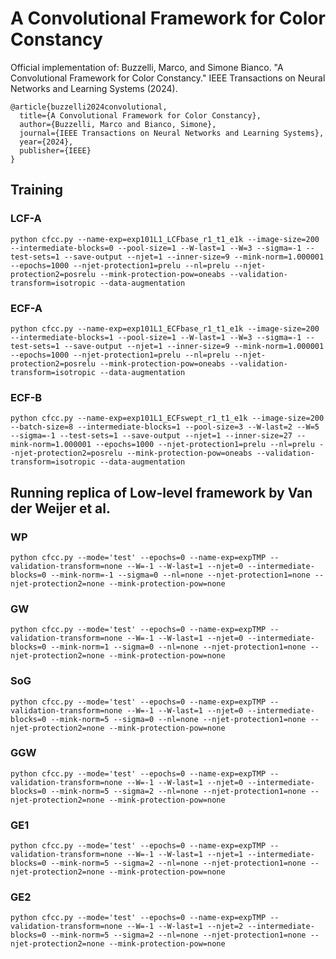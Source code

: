 # A Convolutional Framework for Color Constancy

Official implementation of:
Buzzelli, Marco, and Simone Bianco. "A Convolutional Framework for Color Constancy." IEEE Transactions on Neural Networks and Learning Systems (2024).

```
@article{buzzelli2024convolutional,
  title={A Convolutional Framework for Color Constancy},
  author={Buzzelli, Marco and Bianco, Simone},
  journal={IEEE Transactions on Neural Networks and Learning Systems},
  year={2024},
  publisher={IEEE}
}
```

## Training

### LCF-A
`python cfcc.py --name-exp=exp101L1_LCFbase_r1_t1_e1k --image-size=200 --intermediate-blocks=0 --pool-size=1 --W-last=1 --W=3 --sigma=-1 --test-sets=1 --save-output --njet=1 --inner-size=9 --mink-norm=1.000001 --epochs=1000 --njet-protection1=prelu --nl=prelu --njet-protection2=posrelu --mink-protection-pow=oneabs --validation-transform=isotropic --data-augmentation`

### ECF-A
`python cfcc.py --name-exp=exp101L1_ECFbase_r1_t1_e1k --image-size=200 --intermediate-blocks=1 --pool-size=1 --W-last=1 --W=3 --sigma=-1 --test-sets=1 --save-output --njet=1 --inner-size=9 --mink-norm=1.000001 --epochs=1000 --njet-protection1=prelu --nl=prelu --njet-protection2=posrelu --mink-protection-pow=oneabs --validation-transform=isotropic --data-augmentation`

### ECF-B
`python cfcc.py --name-exp=exp101L1_ECFswept_r1_t1_e1k --image-size=200 --batch-size=8 --intermediate-blocks=1 --pool-size=3 --W-last=2 --W=5 --sigma=-1 --test-sets=1 --save-output --njet=1 --inner-size=27 --mink-norm=1.000001 --epochs=1000 --njet-protection1=prelu --nl=prelu --njet-protection2=posrelu --mink-protection-pow=oneabs --validation-transform=isotropic --data-augmentation`


## Running replica of Low-level framework by Van der Weijer et al.

### WP
`python cfcc.py --mode='test' --epochs=0 --name-exp=expTMP --validation-transform=none --W=-1 --W-last=1 --njet=0 --intermediate-blocks=0 --mink-norm=-1 --sigma=0 --nl=none --njet-protection1=none --njet-protection2=none --mink-protection-pow=none`

### GW
`python cfcc.py --mode='test' --epochs=0 --name-exp=expTMP --validation-transform=none --W=-1 --W-last=1 --njet=0 --intermediate-blocks=0 --mink-norm=1 --sigma=0 --nl=none --njet-protection1=none --njet-protection2=none --mink-protection-pow=none`

### SoG
`python cfcc.py --mode='test' --epochs=0 --name-exp=expTMP --validation-transform=none --W=-1 --W-last=1 --njet=0 --intermediate-blocks=0 --mink-norm=5 --sigma=0 --nl=none --njet-protection1=none --njet-protection2=none --mink-protection-pow=none`

### GGW
`python cfcc.py --mode='test' --epochs=0 --name-exp=expTMP --validation-transform=none --W=-1 --W-last=1 --njet=0 --intermediate-blocks=0 --mink-norm=5 --sigma=2 --nl=none --njet-protection1=none --njet-protection2=none --mink-protection-pow=none`

### GE1
`python cfcc.py --mode='test' --epochs=0 --name-exp=expTMP --validation-transform=none --W=-1 --W-last=1 --njet=1 --intermediate-blocks=0 --mink-norm=5 --sigma=2 --nl=none --njet-protection1=none --njet-protection2=none --mink-protection-pow=none`

### GE2
`python cfcc.py --mode='test' --epochs=0 --name-exp=expTMP --validation-transform=none --W=-1 --W-last=1 --njet=2 --intermediate-blocks=0 --mink-norm=5 --sigma=2 --nl=none --njet-protection1=none --njet-protection2=none --mink-protection-pow=none`
